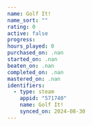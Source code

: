 ```yaml
---
name: Golf It!
name_sort: ""
rating: 0
active: false
progress: 
hours_played: 0
purchased_on: .nan
started_on: .nan
beaten_on: .nan
completed_on: .nan
mastered_on: .nan
identifiers:
  - type: steam
    appid: "571740"
    name: Golf It!
    synced_on: 2024-08-30
---
```

